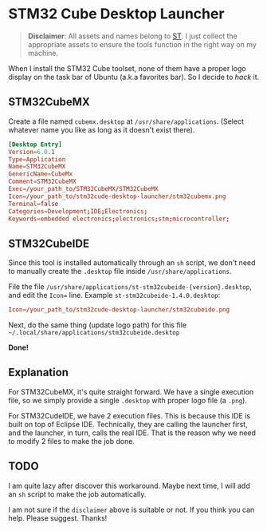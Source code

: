 # STM32 Cube Desktop Launcher

> **Disclaimer**: All assets and names belong to [ST](https://www.st.com/). I just collect the appropriate assets to ensure the tools function in the right way on my machine.

When I install the STM32 Cube toolset, none of them have a proper logo display on the task bar of Ubuntu (a.k.a favorites bar). So I decide to *hack* it.

## STM32CubeMX

Create a file named `cubemx.desktop` at `/usr/share/applications`.
(Select whatever name you like as long as it doesn't exist there).

```conf
[Desktop Entry]
Version=6.0.1
Type=Application
Name=STM32CubeMX
GenericName=CubeMx
Comment=STM32CubeMX
Exec=/your_path_to/STM32CubeMX/STM32CubeMX
Icon=/your_path_to/stm32cude-desktop-launcher/stm32cubemx.png
Terminal=false
Categories=Development;IDE;Electronics;
Keywords=embedded electronics;electronics;stm;microcontroller;
```

## STM32CubeIDE

Since this tool is installed automatically through an `sh` script,
we don't need to manually create the `.desktop` file inside `/usr/share/applications`.

File the file `/usr/share/applications/st-stm32cubeide-{version}.desktop`, and edit the `Icon=` line.
Example `st-stm32cubeide-1.4.0.desktop`:

```conf
Icon=/your_path_to/stm32cude-desktop-launcher/stm32cubeide.png
```

Next, do the same thing (update logo path) for this file `~/.local/share/applications/stm32cubeide.desktop`

**Done!**

## Explanation

For STM32CubeMX, it's quite straight forward. We have a single execution file, so we simply provide a single `.desktop` with proper logo file (a `.png`).

For STM32CudeIDE, we have 2 execution files. This is because this IDE is built on top of Eclipse IDE. Technically, they are calling the launcher first, and the launcher, in turn, calls the real IDE. That is the reason why we need to modify 2 files to make the job done.

## TODO

I am quite lazy after discover this workaround. Maybe next time, I will add an `sh` script to make the job automatically.

I am not sure if the `disclaimer` above is suitable or not. If you think you can help. Please suggest. Thanks!
